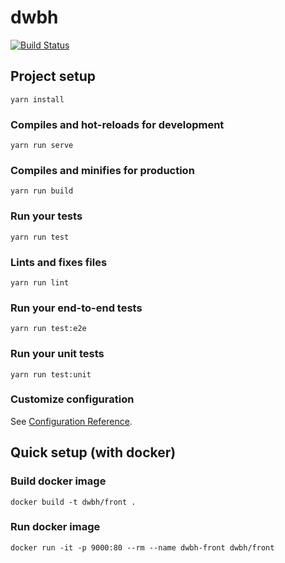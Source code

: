 # dwbh
[![Build Status](https://travis-ci.com/dont-worry-be-happy/dwbh-front.svg?branch=master)](https://travis-ci.com/dont-worry-be-happy/dwbh-front)

## Project setup
```
yarn install
```

### Compiles and hot-reloads for development
```
yarn run serve
```

### Compiles and minifies for production
```
yarn run build
```

### Run your tests
```
yarn run test
```

### Lints and fixes files
```
yarn run lint
```

### Run your end-to-end tests
```
yarn run test:e2e
```

### Run your unit tests
```
yarn run test:unit
```

### Customize configuration
See [Configuration Reference](https://cli.vuejs.org/config/).


## Quick setup (with docker)

### Build docker image
```
docker build -t dwbh/front .
```

### Run docker image
```
docker run -it -p 9000:80 --rm --name dwbh-front dwbh/front
```
